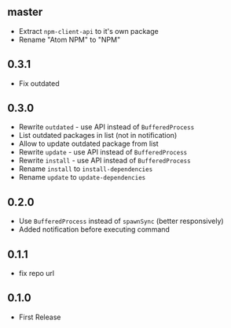 ## master

* Extract `npm-client-api` to it's own package
* Rename "Atom NPM" to "NPM"

## 0.3.1

* Fix outdated

## 0.3.0

* Rewrite `outdated` - use API instead of `BufferedProcess`
* List outdated packages in list (not in notification)
* Allow to update outdated package from list
* Rewrite `update` - use API instead of `BufferedProcess`
* Rewrite `install` - use API instead of `BufferedProcess`
* Rename `install` to `install-dependencies`
* Rename `update` to `update-dependencies`

## 0.2.0

* Use `BufferedProcess` instead of `spawnSync` (better responsively)
* Added notification before executing command

## 0.1.1

* fix repo url

## 0.1.0

* First Release
